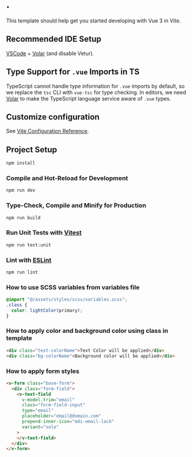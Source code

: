 # .

This template should help get you started developing with Vue 3 in Vite.

## Recommended IDE Setup

[VSCode](https://code.visualstudio.com/) + [Volar](https://marketplace.visualstudio.com/items?itemName=Vue.volar) (and disable Vetur).

## Type Support for `.vue` Imports in TS

TypeScript cannot handle type information for `.vue` imports by default, so we replace the `tsc` CLI with `vue-tsc` for type checking. In editors, we need [Volar](https://marketplace.visualstudio.com/items?itemName=Vue.volar) to make the TypeScript language service aware of `.vue` types.

## Customize configuration

See [Vite Configuration Reference](https://vitejs.dev/config/).

## Project Setup

```sh
npm install
```

### Compile and Hot-Reload for Development

```sh
npm run dev
```

### Type-Check, Compile and Minify for Production

```sh
npm run build
```

### Run Unit Tests with [Vitest](https://vitest.dev/)

```sh
npm run test:unit
```

### Lint with [ESLint](https://eslint.org/)

```sh
npm run lint
```

### How to use SCSS variables from variables file
```scss
@import "@/assets/styles/scss/variables.scss";
.class {
  color: lightColor(primary);
}
```

### How to apply color and background color using class in template
```html
<div class="text-colorName">Text Color will be applied</div>
<div class="bg-colorName">Background color will be applied</div>
```

### How to apply form styles
```html
<v-form class="base-form">
  <div class="form-field">
    <v-text-field
      v-model.trim="email"
      class="form-field-input"
      type="email"
      placeholder="email@domain.com"
      prepend-inner-icon="mdi-email-lock"
      variant="solo"
    >
    </v-text-field>
  </div>
</v-form>
```